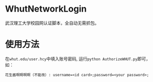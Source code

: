 # WhutNetworkLogin
武汉理工大学校园网认证脚本，全自动无需抓包。
# 使用方法
在`whut.edu/user.hcy`中填入账号密码, 运行`python AuthorizeWHUT.py`即可，如：
```
花生酱啊啊啊啊（不能改）: username=<id card>;password=<your password>;
```
